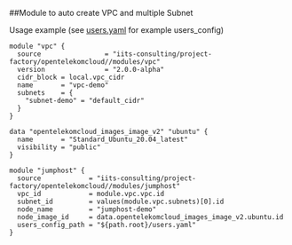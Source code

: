 ##Module to auto create VPC and multiple Subnet

Usage example (see [users.yaml](../../users.yaml) for example users_config)
```hcl
module "vpc" {
  source                = "iits-consulting/project-factory/opentelekomcloud//modules/vpc"
  version               = "2.0.0-alpha"
  cidr_block = local.vpc_cidr
  name       = "vpc-demo"
  subnets    = {
    "subnet-demo" = "default_cidr"
  }
}

data "opentelekomcloud_images_image_v2" "ubuntu" {
  name       = "Standard_Ubuntu_20.04_latest"
  visibility = "public"
}

module "jumphost" {
  source            = "iits-consulting/project-factory/opentelekomcloud//modules/jumphost"
  vpc_id            = module.vpc.vpc.id
  subnet_id         = values(module.vpc.subnets)[0].id
  node_name         = "jumphost-demo"
  node_image_id     = data.opentelekomcloud_images_image_v2.ubuntu.id
  users_config_path = "${path.root}/users.yaml"
}
```